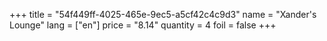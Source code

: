 +++
title = "54f449ff-4025-465e-9ec5-a5cf42c4c9d3"
name = "Xander's Lounge"
lang = ["en"]
price = "8.14"
quantity = 4
foil = false
+++
